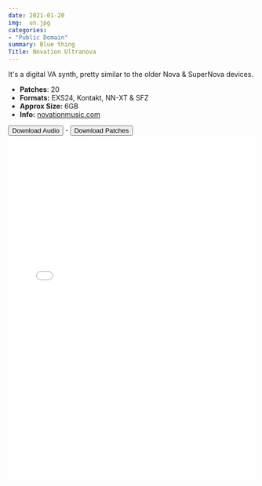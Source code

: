 ```yaml
---
date: 2021-01-20
img:  un.jpg
categories: 
- "Public Domain"
summary: Blue thing
Title: Novation Ultranova
---
```



It's a digital VA synth, pretty similar to the older Nova & SuperNova devices. 

-  **Patches**: 20
-   **Formats:** EXS24, Kontakt, NN-XT & SFZ
-   **Approx Size:** 6GB
-   **Info:** [novationmusic.com](https://novationmusic.com/en/synths/)

<div class="buttons"> <a href="https://www.dropbox.com/sh/0jr7mrc38o8mnlg/AAAHBYinVQKs6zEQ9EJVwIrJa?dl=0"> <button>Download Audio</button></a> - <a href="https://github.com/publicsamples/Novation-Ultranova"> <button>Download Patches</button></a></div>



<iframe width="100%" height="700px" src="/Demos/demos/nova.html" scrolling="no" frameborder="0" allow="accelerometer; autoplay; clipboard-write; encrypted-media; gyroscope; picture-in-picture" allowfullscreen></iframe>

